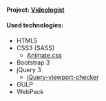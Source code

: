 <h4>Project: <a href="https://mnaumenko90.github.io/videologist/build/" target="_blank">Videologist</a></h4>
<h4>Used technologies:</h4>
<ul>
  <li>HTML5</li>
  <li>CSS3 (SASS)
    <ul>
        <li><a href="https://daneden.github.io/animate.css/">Animate.css</a></li>
      </ul>
  </li>
  <li>Bootstrap 3</li>
  <li>jQuery 3
      <ul>
        <li><a href="https://github.com/dirkgroenen/jQuery-viewport-checker">jQuery-viewport-checker</a></li>
      </ul>
  </li>
  <li>GULP</li>
  <li>WebPack</li>
</ul>
